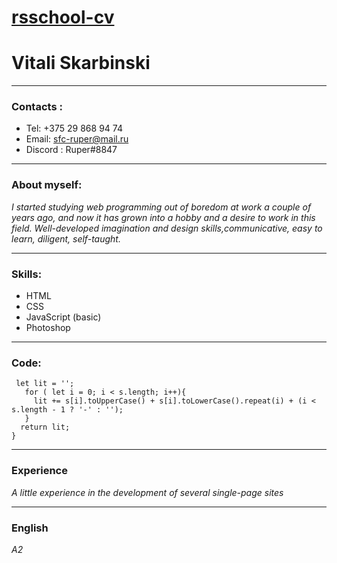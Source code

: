 # [rsschool-cv](https://ruper23.github.io/rsschool-cv/cv)


# Vitali Skarbinski


_______________________________________________________________________________
### Contacts : 
 * Tel: +375 29 868 94 74
 * Email: sfc-ruper@mail.ru
 * Discord : Ruper#8847

_______________________________________________________________________________

### About myself:
_I started studying web programming out of boredom at work a couple of years ago,
and now it has grown into a hobby and a desire to work in this field.
Well-developed imagination and design skills,communicative, easy to learn,
diligent, self-taught._

________________________________________________________________________________

### Skills:
* HTML
* CSS
* JavaScript (basic)
* Photoshop

________________________________________________________________________________

### Code:
```function accum(s) {
 let lit = '';
   for ( let i = 0; i < s.length; i++){
     lit += s[i].toUpperCase() + s[i].toLowerCase().repeat(i) + (i < s.length - 1 ? '-' : '');
   }
  return lit;
} 
```

________________________________________________________________________________

### Experience
_A little experience in the development of several single-page sites_


________________________________________________________________________________
### English 
_A2_

